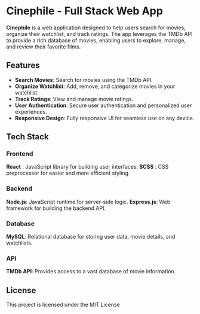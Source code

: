 # Cinephile - Full Stack Web App #
**Cinephile** is a web application designed to help users search for movies, organize their watchlist, and track ratings. 
The app leverages the TMDb API to provide a rich database of movies, enabling users to explore, manage, and review their favorite films.

## Features ##
- **Search Movies**: Search for movies using the TMDb API.
- **Organize Watchlist**: Add, remove, and categorize movies in your watchlist.
- **Track Ratings**: View and manage movie ratings.
- **User Authentication**: Secure user authentication and personalized user experiences.
- **Responsive Design**: Fully responsive UI for seamless use on any device.
## Tech Stack ##
### Frontend ###
**React** : JavaScript library for building user interfaces.
**SCSS** : CSS preprocessor for easier and more efficient styling.
### Backend ###
**Node.js**: JavaScript runtime for server-side logic.
**Express.js**: Web framework for building the backend API.
### Database ###
**MySQL**: Relational database for storing user data, movie details, and watchlists.
### API ###
**TMDb API**: Provides access to a vast database of movie information.

## License ##
This project is licensed under the MIT License
